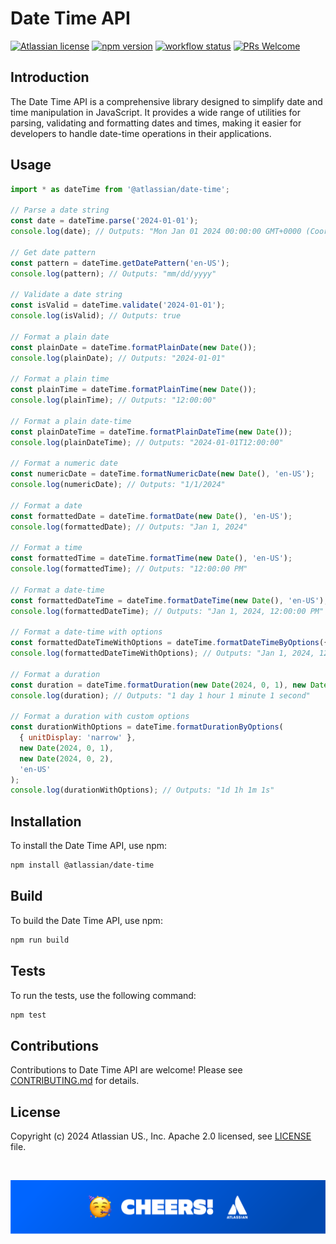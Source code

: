 # Date Time API

[![Atlassian license](https://img.shields.io/badge/license-Apache%202.0-blue.svg?style=flat-square)](LICENSE) [![npm version](https://img.shields.io/npm/v/@atlassian/date-time.svg?style=flat-square)](https://www.npmjs.com/package/@atlassian/date-time) [![workflow status](https://github.com/atlassian/date-time-api/actions/workflows/release.yml/badge.svg?event=push)](https://github.com/atlassian/date-time-api/actions/workflows/release.yml?query=event%3Apush) [![PRs Welcome](https://img.shields.io/badge/PRs-welcome-brightgreen.svg?style=flat-square)](CONTRIBUTING.md)

## Introduction

The Date Time API is a comprehensive library designed to simplify date and time manipulation in JavaScript. It provides a wide range of utilities for parsing, validating and formatting dates and times, making it easier for developers to handle date-time operations in their applications.

## Usage

```javascript
import * as dateTime from '@atlassian/date-time';

// Parse a date string
const date = dateTime.parse('2024-01-01');
console.log(date); // Outputs: "Mon Jan 01 2024 00:00:00 GMT+0000 (Coordinated Universal Time)"

// Get date pattern
const pattern = dateTime.getDatePattern('en-US');
console.log(pattern); // Outputs: "mm/dd/yyyy"

// Validate a date string
const isValid = dateTime.validate('2024-01-01');
console.log(isValid); // Outputs: true

// Format a plain date
const plainDate = dateTime.formatPlainDate(new Date());
console.log(plainDate); // Outputs: "2024-01-01"

// Format a plain time
const plainTime = dateTime.formatPlainTime(new Date());
console.log(plainTime); // Outputs: "12:00:00"

// Format a plain date-time
const plainDateTime = dateTime.formatPlainDateTime(new Date());
console.log(plainDateTime); // Outputs: "2024-01-01T12:00:00"

// Format a numeric date
const numericDate = dateTime.formatNumericDate(new Date(), 'en-US');
console.log(numericDate); // Outputs: "1/1/2024"

// Format a date
const formattedDate = dateTime.formatDate(new Date(), 'en-US');
console.log(formattedDate); // Outputs: "Jan 1, 2024"

// Format a time
const formattedTime = dateTime.formatTime(new Date(), 'en-US');
console.log(formattedTime); // Outputs: "12:00:00 PM"

// Format a date-time
const formattedDateTime = dateTime.formatDateTime(new Date(), 'en-US');
console.log(formattedDateTime); // Outputs: "Jan 1, 2024, 12:00:00 PM"

// Format a date-time with options
const formattedDateTimeWithOptions = dateTime.formatDateTimeByOptions({ second: undefined }, new Date(), 'en-US');
console.log(formattedDateTimeWithOptions); // Outputs: "Jan 1, 2024, 12:00 PM"

// Format a duration
const duration = dateTime.formatDuration(new Date(2024, 0, 1), new Date(2024, 0, 2), 'en-US');
console.log(duration); // Outputs: "1 day 1 hour 1 minute 1 second"

// Format a duration with custom options
const durationWithOptions = dateTime.formatDurationByOptions(
  { unitDisplay: 'narrow' }, 
  new Date(2024, 0, 1), 
  new Date(2024, 0, 2), 
  'en-US'
);
console.log(durationWithOptions); // Outputs: "1d 1h 1m 1s"
```

## Installation

To install the Date Time API, use npm:

```bash
npm install @atlassian/date-time
```

## Build

To build the Date Time API, use npm:

```bash
npm run build
```

## Tests

To run the tests, use the following command:

```bash
npm test
```

## Contributions

Contributions to Date Time API are welcome! Please see [CONTRIBUTING.md](CONTRIBUTING.md) for details.

## License

Copyright (c) 2024 Atlassian US., Inc.
Apache 2.0 licensed, see [LICENSE](LICENSE) file.

<br/>

[![With ❤️ from Atlassian](https://raw.githubusercontent.com/atlassian-internal/oss-assets/master/banner-cheers.png)](https://www.atlassian.com)
